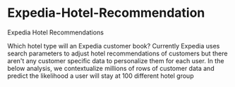 # Expedia-Hotel-Recommendation


Expedia Hotel Recommendations

Which hotel type will an Expedia customer book? Currently Expedia uses search parameters to adjust hotel recommendations of 
customers but there aren't any customer specific data to personalize them for each user. In the below analysis, 
we contextualize millions of rows of customer data and predict the likelihood a user will stay at 100 different hotel group

